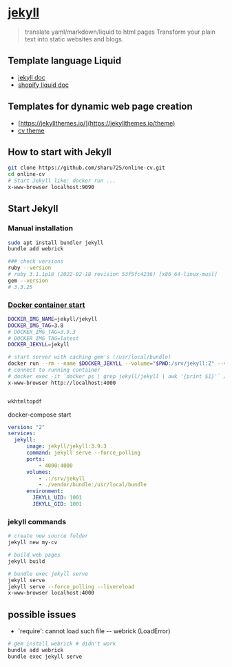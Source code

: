 # [jekyll](https://jekyllrb.com/)
> translate yaml/markdown/liquid to html pages
> Transform your plain text into static websites and blogs.

## Template language Liquid
* [jekyll doc](https://jekyllrb.com/docs/liquid/)
* [shopify liquid doc](https://shopify.github.io/liquid/)

## Templates for dynamic web page creation
* [https://jekyllthemes.io/](https://jekyllthemes.io/theme)
* [cv theme](https://github.com/sharu725/online-cv)

## How to start with Jekyll
```sh
git clone https://github.com/sharu725/online-cv.git
cd online-cv
# Start Jekyll like: docker run ...
x-www-browser localhost:9090
```


## Start Jekyll

### Manual installation 
```sh
sudo apt install bundler jekyll
bundle add webrick

### check versions 
ruby --version
# ruby 3.1.1p18 (2022-02-18 revision 53f5fc4236) [x86_64-linux-musl]
gem --version
# 3.3.25
```

### [Docker container start](https://github.com/envygeeks/jekyll-docker/blob/master/README.md)
```sh
DOCKER_IMG_NAME=jekyll/jekyll
DOCKER_IMG_TAG=3.8
# DOCKER_IMG_TAG=3.9.3
# DOCKER_IMG_TAG=latest
DOCKER_JEKYLL=jekyll

# start server with caching gem's (/usr/local/bundle)
docker run --rm --name $DOCKER_JEKYLL --volume="$PWD:/srv/jekyll:Z" --volume="$PWD/vendor/bundle:/usr/local/bundle:Z" --publish [::1]:4000:4000 $DOCKER_IMG_NAME:$DOCKER_IMG_TAG jekyll serve --force_polling
# connect to running container 
# docker exec -it `docker ps | grep jekyll/jekyll | awk '{print $1}'` /bin/sh
x-www-browser http://localhost:4000


wkhtmltopdf 
```

docker-compose start
```yaml
version: "2"
services:
  jekyll:
      image: jekyll/jekyll:3.9.3
      command: jekyll serve --force_polling
      ports:
          - 4000:4000
      volumes:
          - .:/srv/jekyll
          - ./vendor/bundle:/usr/local/bundle
      environment:
        JEKYLL_UID: 1001
        JEKYLL_GID: 1001
```

### jekyll commands
```sh
# create new source folder
jekyll new my-cv

# build web pages
jekyll build

# bundle exec jekyll serve
jekyll serve
jekyll serve --force_polling --livereload
x-www-browser localhost:4000
```

## possible issues
* `require': cannot load such file -- webrick (LoadError)
```sh
# gem install webrick # didn't work
bundle add webrick
bundle exec jekyll serve
```

